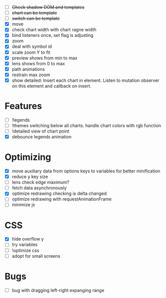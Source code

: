 - [ ] ~~Check shadow DOM and templates~~
- [ ] ~~chart can be template~~
- [ ] ~~switch can be template~~
- [x] move
- [x] check chart width with chart ragne width
- [x] bind listeners once, set flag is adjusting
- [x] zoom
- [x] deal with symbol id
- [x] scale zoom Y to fit
- [x] preview shows from min to max
- [x] lens shows from 0 to max
- [x] path animations
- [x] restrain max zoom
- [x] show detailed: Insert each chart in element. Listen to mutation observer on this element and callback on insert.

# Features
- [ ] !legends 
- [ ] !themes switching below all charts. handle chart colors with rgb function
- [ ] !detailed view of chart point
- [x] debounce legends animation 

# Optimizing
- [x] move auxiliary data from options keys to variables for better minification
- [x] reduce y key size
- [ ] lens check edge maximum?
- [ ] fetch data asynchronously
- [x] optimize redrawing checking is delta changed
- [ ] optimize redrawing with requestAnimationFrame
- [ ] minimize js

# CSS
- [x] hide overflow y
- [ ] try variables
- [ ] !optimize css
- [ ] adopt for small screens

# Bugs
- [ ] bug with dragging left-right expanging range